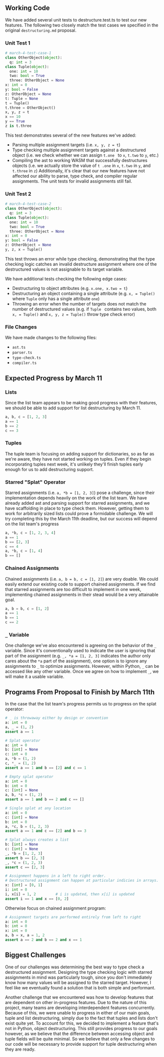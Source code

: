 ## Working Code

We have added several unit tests to destructure.test.ts to test our new features. The following two closely match the
test cases we specified in the original `destructuring.md` proposal.

### Unit Test 1
```python
# march-4-test-case-1
class OtherObject(object):
  q: int = 3
class Tuple(object):
  one: int = 10
  two: bool = True
  three: OtherObject = None
x: int = 0
y: bool = False
z: OtherObject = None
t: Tuple = None
t = Tuple()
t.three = OtherObject()
x, y, z = t
x == 10
y == True
z is t.three
```
This test demonstrates several of the new features we've added:
 - Parsing multiple assignment targets (i.e. `x, y, z = t`)
 - Type checking multiple assignment targets against a destructured object (i.e. we check whether we can assign `t.one
 ` to `x`, `t.two` to `y`, etc.)
 - Compiling the ast to working WASM that successfully destructures objects (i.e. we actually store the value of `t
 .one` in `x`, `t.two` in `y`, and `t.three` in `z`)
Additionally, it's clear that our new features have not affected our ability to parse, type check, and compiler
regular assignments. The unit tests for invalid assignments still fail.

### Unit Test 2
```python
# march-4-test-case-2
class OtherObject(object):
  q: int = 3
class Tuple(object):
  one: int = 10
  two: bool = True
  three: OtherObject = None
x: int = 0
y: bool = False
z: OtherObject = None
y, z, x = Tuple()
```
This test throws an error while type checking, demonstrating that the type checking logic catches an invalid
destructure assignment where one of the destructured values is not assignable to its target variable.

We have additional tests checking the following edge cases:
- Destructuring to object attributes (e.g. `x.one, x.two = t`)
- Destructuring an object containing a single attribute (e.g. `x, = Tuple()` where `Tuple` only has a single
 attribute `one`)
- Throwing an error when the number of targets does not match the number of destructured values (e.g. if `Tuple
` contains two values, both `x, = Tuple()` and `x, y, z = Tuple()` throw type check error)

### File Changes
We have made changes to the following files:
- `ast.ts`
- `parser.ts`
- `type-check.ts`
- `compiler.ts`

## Expected Progress by March 11

### Lists
Since the list team appears to be making good progress with their features, we should be able to add support for list
destructuring by March 11.
```python
a, b, c = [1, 2, 3]
a == 1
b == 2
c == 3
```

### Tuples
The tuple team is focusing on adding support for dictionaries, so as far as we're aware, they have not started
working on tuples. Even if they begin incorporating tuples next week, it's unlikely they'll finish tuples
early enough for us to add destructuring support.

### Starred "Splat" Operator
Starred assignments (i.e. `a, *b = [1, 2, 3]`) pose a challenge, since their implementation depends heavily on the
work of the list team. We have already added ast and parsing support for starred assignments, and we have
scaffolding in place to type check them. However, getting them to work for arbitrarily sized lists could prove a
formidable challenge. We will try completing this by the March 11th deadline, but our success will depend on the list
team's progress
```python
a, *b, c = [1, 2, 3, 4]
a == 1
b == [2, 3]
c == 4
a, *b, c = [1, 4]
b == []
```

### Chained Assignments
Chained assignments (i.e. `a, b = b, c = [1, 2]`) are very doable. We could easily extend our existing code to
support chained assignments. If we find that starred assignments are too difficult to implement in one week,
implementing chained assignments in their stead would be a very attainable goal.
```python
a, b = b, c = [1, 2]
a == 1
b == 1
c == 2
```

### `_` Variable
One challenge we've also encountered is agreeing on the behavior of the `_` variable. Since it's conventionally used
to indicate the user is ignoring that part of the assignment (e.g. `_, *a = [1, 2, 3]` indicates the author only
cares about the `*a` part of the assignment), one option is to ignore any assignments to `_` to optimize assignments.
However, within Python, `_` can be accessed like any other variable. Once we agree on how to implement `_`, we will
make it a usable variable.

## Programs From Proposal to Finish by March 11th
In the case that the list team's progress permits us to progress on the splat operator:
```python
# _ is throwaway either by design or convention
a: int = 0
a, _ = (1, 2)
assert a == 1

# Splat operator
a: int = 0
b: [int] = None
c: int = 0
a, *b = (1, 2)
c, *_ = (1, 2)
assert a == 1 and b == [2] and c == 1

# Empty splat operator
a: int = 0
b: int = 0
c: [int] = None
a, b, *c = (1, 2)
assert a == 1 and b == 2 and c == []

# Single splat at any location
a: int = 0
c: [int] = None
b: int = 0
a, *c, b = (1, 2, 3)
assert a == 1 and c == [2] and b == 3

# Splat always creates a list
b: [int] = None
c: [int] = None
_, *b = [1, 2, 3]
assert b == [2, 3]
_, *c = (1, 2, 3)
assert c == [2, 3]

# Assignment happens in a left to right order.
# Destructured assignment can happen at particular indicies in arrays.
x: [int] = [0, 1]
i: int = 0
i, x[i] = 1, 2         # i is updated, then x[i] is updated
assert i == 1 and x == [0, 2]
```

Otherwise focus on chained assignment program:
```python
# Assignment targets are performed entirely from left to right
a: int = 0
b: int = 0
x: int = 0
a, b = x, a = 1, 2
assert a == 2 and b == 2 and x == 1
```

## Biggest Challenges
One of our challenges was determining the best way to type check a destructured assignment. Designing the type
checking logic with starred assignments in mind was particularly tough, since you don't immediately know how many
values will be assigned to the starred target. However, I feel like we eventually found a solution that is both simple
and performant.

Another challenge that we encountered was how to develop features that are dependent on other in-progress features.
Due to the nature of this project, many teams are developing interdependent features concurrently. Because of this,
we were unable to progress in either of our main goals, tuple and list destructuring, simply due to the fact that tuples
and lists don't exist quite yet. To account for this, we decided to implement a feature that's not in Python, object
destructuring. This still provides progress to our goals however, as we believe that the difference between accessing
object and tuple fields will be quite minimal. So we believe that only a few changes to our code will be necessary to
provide support for tuple destructuring when they are ready.
